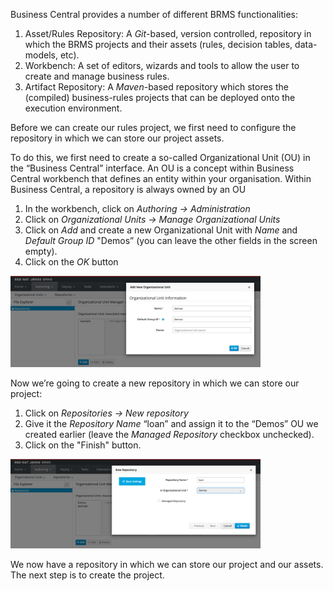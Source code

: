 
Business Central provides a number of different BRMS functionalities:

1. Asset/Rules Repository: A *Git*-based, version controlled, repository in which the BRMS projects and their assets (rules, decision tables, data-models, etc).
2. Workbench: A set of editors, wizards and tools to allow the user to create and manage business rules.
3. Artifact Repository:  A *Maven*-based repository which stores the (compiled) business-rules projects that can be deployed onto the execution environment.

Before we can create our rules project, we first need to configure the repository in which we can store our project assets.

To do this, we first need to create a so-called Organizational Unit (OU) in the “Business Central” interface. An OU is a concept within Business Central workbench that defines an entity within your organisation. Within Business Central, a repository is always owned by an OU

1. In the workbench, click on *Authoring -> Administration*
2. Click on *Organizational Units -> Manage Organizational Units*
3. Click on *Add* and create a new Organizational Unit with *Name* and *Default Group ID* "Demos” (you can leave the other fields in the screen empty).
4. Click on the *OK* button

<img src="../../assets/brms-organizational-unit.png" width="400" />

Now we’re going to create a new repository in which we can store our project:

1. Click on *Repositories -> New repository*
2. Give it the *Repository Name* “loan” and assign it to the “Demos” OU we created earlier (leave the *Managed Repository* checkbox unchecked).
3. Click on the "Finish" button.

<img src="../../assets/brms-loan-repository.png" width="400" />

We now have a repository in which we can store our project and our assets. The next step is to create the project.
